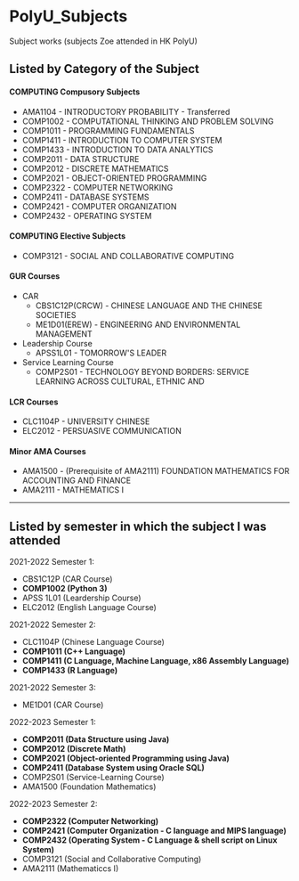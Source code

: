 # PolyU_Subjects
Subject works (subjects Zoe attended in HK PolyU)

## Listed by Category of the Subject

#### **COMPUTING Compusory Subjects**
- AMA1104 - INTRODUCTORY PROBABILITY - Transferred
- COMP1002 - COMPUTATIONAL THINKING AND PROBLEM SOLVING
- COMP1011 - PROGRAMMING FUNDAMENTALS
- COMP1411 - INTRODUCTION TO COMPUTER SYSTEM
- COMP1433 - INTRODUCTION TO DATA ANALYTICS
- COMP2011 - DATA STRUCTURE
- COMP2012 - DISCRETE MATHEMATICS
- COMP2021 - OBJECT-ORIENTED PROGRAMMING
- COMP2322 - COMPUTER NETWORKING
- COMP2411 - DATABASE SYSTEMS
- COMP2421 - COMPUTER ORGANIZATION
- COMP2432 - OPERATING SYSTEM

#### COMPUTING Elective Subjects
- COMP3121 - SOCIAL AND COLLABORATIVE COMPUTING

#### GUR Courses
- CAR
  - CBS1C12P(CRCW) - CHINESE LANGUAGE AND THE CHINESE SOCIETIES
  - ME1D01(EREW) - ENGINEERING AND ENVIRONMENTAL MANAGEMENT
- Leadership Course
  - APSS1L01 - TOMORROW'S LEADER
- Service Learning Course
  - COMP2S01 - TECHNOLOGY BEYOND BORDERS: SERVICE LEARNING ACROSS CULTURAL, ETHNIC AND

#### LCR Courses
- CLC1104P - UNIVERSITY CHINESE
- ELC2012 - PERSUASIVE COMMUNICATION

#### Minor AMA Courses
- AMA1500 - (Prerequisite of AMA2111) FOUNDATION MATHEMATICS FOR ACCOUNTING AND FINANCE
- AMA2111 - MATHEMATICS I

---

## Listed by semester in which the subject I was attended
2021-2022 Semester 1:
- CBS1C12P (CAR Course)
- **COMP1002 (Python 3)**
- APSS 1L01 (Leardership Course)
- ELC2012 (English Language Course)

2021-2022 Semester 2:
- CLC1104P (Chinese Language Course)
- **COMP1011 (C++ Language)**
- **COMP1411 (C Language, Machine Language, x86 Assembly Language)**
- **COMP1433 (R Language)**

2021-2022 Semester 3:
- ME1D01 (CAR Course)

2022-2023 Semester 1:
- **COMP2011 (Data Structure using Java)**
- **COMP2012 (Discrete Math)**
- **COMP2021 (Object-oriented Programming using Java)**
- **COMP2411 (Database System using Oracle SQL)**
- COMP2S01 (Service-Learning Course)
- AMA1500 (Foundation Mathematics)

2022-2023 Semester 2:
- **COMP2322 (Computer Networking)**
- **COMP2421 (Computer Organization - C language and MIPS language)**
- **COMP2432 (Operating System - C Language & shell script on Linux System)**
- COMP3121 (Social and Collaborative Computing)
- AMA2111 (Mathematiccs I)
